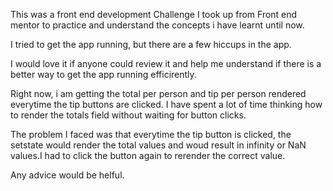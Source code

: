 This was a front end development Challenge I took up from Front end mentor to practice and understand the concepts i have learnt until now. 

I tried to get the app running, but there are a few hiccups in the app. 

I would love it if anyone could review it and help me understand if there is a better way to get the app running efficirently. 

Right now, i am getting the total per person and tip per person rendered everytime the tip buttons are clicked. 
I have spent a lot of time thinking how to render the totals field without waiting for button clicks. 

The problem I faced was that everytime the tip button is clicked, the setstate would render the total values and woud result in infinity or NaN values.I had to click the button again to rerender the correct value. 

Any advice would be helful. 

